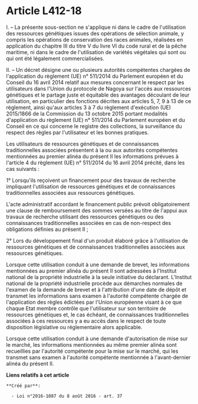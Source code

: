 # Article L412-18

I. – La présente sous-section ne s'applique ni dans le cadre de l'utilisation des ressources génétiques issues des opérations
de sélection animale, y compris les opérations de conservation des races animales, réalisées en application du chapitre III
du titre V du livre VI du code rural et de la pêche maritime, ni dans le cadre de l'utilisation de variétés végétales qui
sont ou qui ont été légalement commercialisées.

II. – Un décret désigne une ou plusieurs autorités compétentes chargées de l'application du règlement (UE) n° 511/2014 du
Parlement européen et du Conseil du 16 avril 2014 relatif aux mesures concernant le respect par les utilisateurs dans l'Union
du protocole de Nagoya sur l'accès aux ressources génétiques et le partage juste et équitable des avantages découlant de leur
utilisation, en particulier des fonctions décrites aux articles 5, 7, 9 à 13 de ce règlement, ainsi qu'aux articles 3 à 7 du
règlement d'exécution (UE) 2015/1866 de la Commission du 13 octobre 2015 portant modalités d'application du règlement (UE) n°
511/2014 du Parlement européen et du Conseil en ce qui concerne le registre des collections, la surveillance du respect des
règles par l'utilisateur et les bonnes pratiques.

Les utilisateurs de ressources génétiques et de connaissances traditionnelles associées présentent à la ou aux autorités
compétentes mentionnées au premier alinéa du présent II les informations prévues à l'article 4 du règlement (UE) n° 511/2014
du 16 avril 2014 précité, dans les cas suivants :

1° Lorsqu'ils reçoivent un financement pour des travaux de recherche impliquant l'utilisation de ressources génétiques et de
connaissances traditionnelles associées aux ressources génétiques.

L'acte administratif accordant le financement public prévoit obligatoirement une clause de remboursement des sommes versées
au titre de l'appui aux travaux de recherche utilisant des ressources génétiques ou des connaissances traditionnelles
associées en cas de non-respect des obligations définies au présent II ;

2° Lors du développement final d'un produit élaboré grâce à l'utilisation de ressources génétiques et de connaissances
traditionnelles associées aux ressources génétiques.

Lorsque cette utilisation conduit à une demande de brevet, les informations mentionnées au premier alinéa du présent II sont
adressées à l'Institut national de la propriété industrielle à la seule initiative du déclarant. L'Institut national de la
propriété industrielle procède aux démarches normales de l'examen de la demande de brevet et à l'attribution d'une date de
dépôt et transmet les informations sans examen à l'autorité compétente chargée de l'application des règles édictées par
l'Union européenne visant à ce que chaque Etat membre contrôle que l'utilisateur sur son territoire de ressources génétiques
et, le cas échéant, de connaissances traditionnelles associées à ces ressources y a eu accès dans le respect de toute
disposition législative ou réglementaire alors applicable.

Lorsque cette utilisation conduit à une demande d'autorisation de mise sur le marché, les informations mentionnées au même
premier alinéa sont recueillies par l'autorité compétente pour la mise sur le marché, qui les transmet sans examen à
l'autorité compétente mentionnée à l'avant-dernier alinéa du présent II.

**Liens relatifs à cet article**

	**Créé par**:

	  - Loi n°2016-1087 du 8 août 2016 - art. 37
